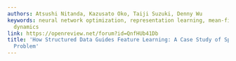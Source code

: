 ```yaml
---
authors: Atsushi Nitanda, Kazusato Oko, Taiji Suzuki, Denny Wu
keywords: neural network optimization, representation learning, mean-field Langevin
  dynamics
link: https://openreview.net/forum?id=QnfHUb41Db
title: 'How Structured Data Guides Feature Learning: A Case Study of Sparse Parity
  Problem'
---
```

